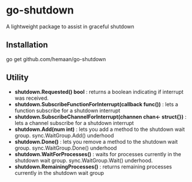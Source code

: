 # go-shutdown
A lightweight package to assist in graceful shutdown

## Installation
go get github.com/hemaan/go-shutdown

## Utility

- <b>shutdown.Requested() bool</b> : returns a boolean indicating if interrupt was received.
- <b>shutdown.SubscribeFunctionForInterrupt(callback func())</b> : lets a function subscribe for a shutdown interrupt
- <b>shutdown.SubscribeChannelForInterrupt(channen chan<- struct{})</b> : lets a channel subscribe for a shutdown interrupt
- <b>shutdown.Add(num int)</b> : lets you add a method to the shutdown wait group. sync.WaitGroup.Add() underhood
- <b>shutdown.Done()</b> : lets you remove a method to the shutdown wait group. sync.WaitGroup.Done() underhood
- <b>shutdown.WaitForProcesses()</b> : waits for processes currently in the shutdown wait group. sync.WaitGroup.Wait() underhood. 
- <b>shutdown.RemainingProcesses()</b> : returns remaining processes currently in the shutdown wait group
